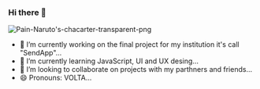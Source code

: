 ### Hi there 👋
<picture>
 <source media="(prefers-color-scheme: dark)" srcset="https://cdn.shopify.com/s/files/1/0594/5707/7305/products/F4798790-6BD1-4637-A4DB-9D4D0EF5CD88.gif?v=1651475585&width=533">
 <source media="(prefers-color-scheme: light)" srcset="https://cdn.shopify.com/s/files/1/0594/5707/7305/products/F4798790-6BD1-4637-A4DB-9D4D0EF5CD88.gif?v=1651475585&width=533">
 <img alt="Pain-Naruto's-chacarter-transparent-png" src="https://cdn.shopify.com/s/files/1/0594/5707/7305/products/F4798790-6BD1-4637-A4DB-9D4D0EF5CD88.gif?v=1651475585&width=533">
</picture>

- 🔭 I’m currently working on the final project for my institution it's call "SendApp"...
- 🌱 I’m currently learning JavaScript, UI and UX desing...
- 👯 I’m looking to collaborate on projects with my parthners and friends...
- 😄 Pronouns: VOLTA...


